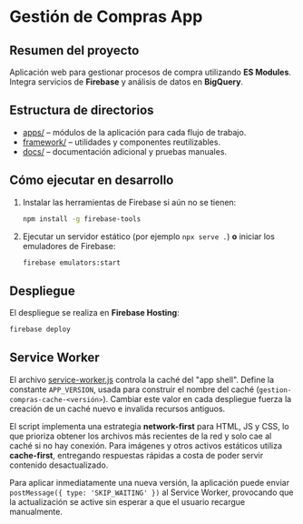 # Gestión de Compras App

## Resumen del proyecto
Aplicación web para gestionar procesos de compra utilizando **ES Modules**. Integra servicios de **Firebase** y análisis de datos en **BigQuery**.

## Estructura de directorios
- [apps/](apps/) – módulos de la aplicación para cada flujo de trabajo.
- [framework/](framework/) – utilidades y componentes reutilizables.
- [docs/](docs/) – documentación adicional y pruebas manuales.

## Cómo ejecutar en desarrollo
1. Instalar las herramientas de Firebase si aún no se tienen:
   ```bash
   npm install -g firebase-tools
   ```
2. Ejecutar un servidor estático (por ejemplo `npx serve .`) **o** iniciar los emuladores de Firebase:
   ```bash
   firebase emulators:start
   ```

## Despliegue
El despliegue se realiza en **Firebase Hosting**:
```bash
firebase deploy
```

## Service Worker

El archivo [service-worker.js](service-worker.js) controla la caché del "app shell". Define la constante
`APP_VERSION`, usada para construir el nombre del caché (`gestion-compras-cache-<versión>`). Cambiar
este valor en cada despliegue fuerza la creación de un caché nuevo e invalida recursos antiguos.

El script implementa una estrategia **network-first** para HTML, JS y CSS, lo que prioriza obtener
los archivos más recientes de la red y solo cae al caché si no hay conexión. Para imágenes y otros
activos estáticos utiliza **cache-first**, entregando respuestas rápidas a costa de poder servir
contenido desactualizado.

Para aplicar inmediatamente una nueva versión, la aplicación puede enviar
`postMessage({ type: 'SKIP_WAITING' })` al Service Worker, provocando que la actualización se active
sin esperar a que el usuario recargue manualmente.
